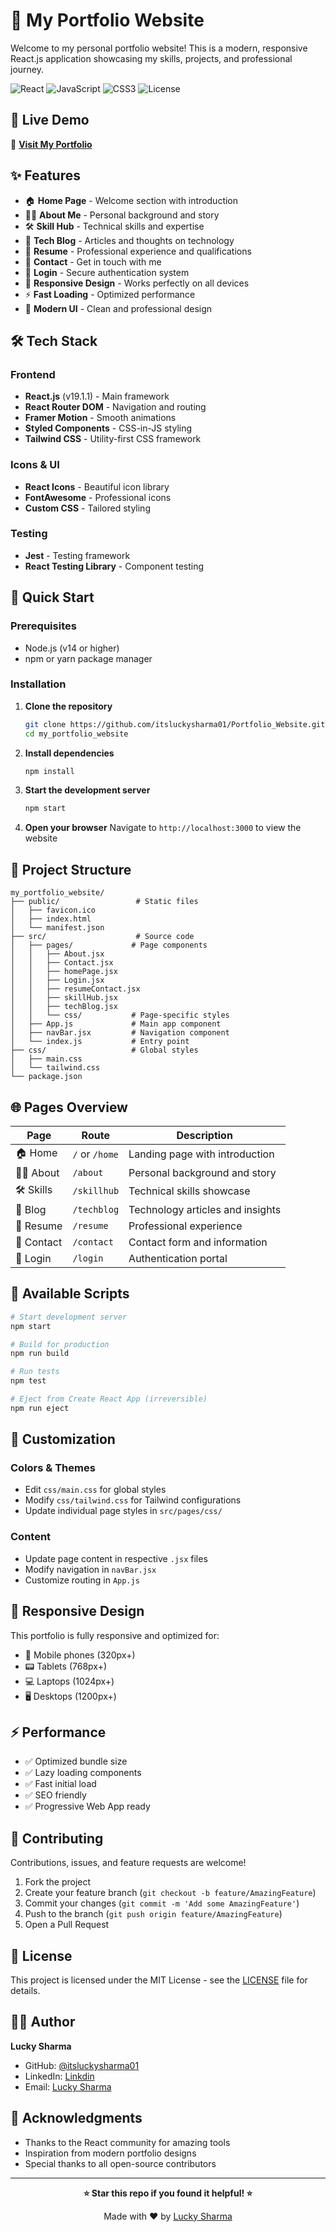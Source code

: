 # 🌟 My Portfolio Website

Welcome to my personal portfolio website! This is a modern, responsive React.js application showcasing my skills, projects, and professional journey.

![React](https://img.shields.io/badge/React-19.1.1-blue?style=flat-square&logo=react)
![JavaScript](https://img.shields.io/badge/JavaScript-ES6+-yellow?style=flat-square&logo=javascript)
![CSS3](https://img.shields.io/badge/CSS3-Tailwind-38B2AC?style=flat-square&logo=css3)
![License](https://img.shields.io/badge/License-MIT-green?style=flat-square)

## 🚀 Live Demo

🔗 **[Visit My Portfolio](your-portfolio-url-here)**

## ✨ Features

- 🏠 **Home Page** - Welcome section with introduction
- 👨‍💻 **About Me** - Personal background and story
- 🛠️ **Skill Hub** - Technical skills and expertise
- 📝 **Tech Blog** - Articles and thoughts on technology
- 📄 **Resume** - Professional experience and qualifications
- 📧 **Contact** - Get in touch with me
- 🔐 **Login** - Secure authentication system
- 📱 **Responsive Design** - Works perfectly on all devices
- ⚡ **Fast Loading** - Optimized performance
- 🎨 **Modern UI** - Clean and professional design

## 🛠️ Tech Stack

### Frontend

- **React.js** (v19.1.1) - Main framework
- **React Router DOM** - Navigation and routing
- **Framer Motion** - Smooth animations
- **Styled Components** - CSS-in-JS styling
- **Tailwind CSS** - Utility-first CSS framework

### Icons & UI

- **React Icons** - Beautiful icon library
- **FontAwesome** - Professional icons
- **Custom CSS** - Tailored styling

### Testing

- **Jest** - Testing framework
- **React Testing Library** - Component testing

## 🚀 Quick Start

### Prerequisites

- Node.js (v14 or higher)
- npm or yarn package manager

### Installation

1. **Clone the repository**

   ```bash
   git clone https://github.com/itsluckysharma01/Portfolio_Website.git
   cd my_portfolio_website
   ```

2. **Install dependencies**

   ```bash
   npm install
   ```

3. **Start the development server**

   ```bash
   npm start
   ```

4. **Open your browser**
   Navigate to `http://localhost:3000` to view the website

## 📁 Project Structure

```
my_portfolio_website/
├── public/                 # Static files
│   ├── favicon.ico
│   ├── index.html
│   └── manifest.json
├── src/                    # Source code
│   ├── pages/             # Page components
│   │   ├── About.jsx
│   │   ├── Contact.jsx
│   │   ├── homePage.jsx
│   │   ├── Login.jsx
│   │   ├── resumeContact.jsx
│   │   ├── skillHub.jsx
│   │   ├── techBlog.jsx
│   │   └── css/           # Page-specific styles
│   ├── App.js             # Main app component
│   ├── navBar.jsx         # Navigation component
│   └── index.js           # Entry point
├── css/                   # Global styles
│   ├── main.css
│   └── tailwind.css
└── package.json
```

## 🌐 Pages Overview

| Page       | Route          | Description                      |
| ---------- | -------------- | -------------------------------- |
| 🏠 Home    | `/` or `/home` | Landing page with introduction   |
| 👨‍💻 About   | `/about`       | Personal background and story    |
| 🛠️ Skills  | `/skillhub`    | Technical skills showcase        |
| 📝 Blog    | `/techblog`    | Technology articles and insights |
| 📄 Resume  | `/resume`      | Professional experience          |
| 📧 Contact | `/contact`     | Contact form and information     |
| 🔐 Login   | `/login`       | Authentication portal            |

## 📜 Available Scripts

```bash
# Start development server
npm start

# Build for production
npm run build

# Run tests
npm test

# Eject from Create React App (irreversible)
npm run eject
```

## 🎨 Customization

### Colors & Themes

- Edit `css/main.css` for global styles
- Modify `css/tailwind.css` for Tailwind configurations
- Update individual page styles in `src/pages/css/`

### Content

- Update page content in respective `.jsx` files
- Modify navigation in `navBar.jsx`
- Customize routing in `App.js`

## 📱 Responsive Design

This portfolio is fully responsive and optimized for:

- 📱 Mobile phones (320px+)
- 📟 Tablets (768px+)
- 💻 Laptops (1024px+)
- 🖥️ Desktops (1200px+)

## ⚡ Performance

- ✅ Optimized bundle size
- ✅ Lazy loading components
- ✅ Fast initial load
- ✅ SEO friendly
- ✅ Progressive Web App ready

## 🤝 Contributing

Contributions, issues, and feature requests are welcome!

1. Fork the project
2. Create your feature branch (`git checkout -b feature/AmazingFeature`)
3. Commit your changes (`git commit -m 'Add some AmazingFeature'`)
4. Push to the branch (`git push origin feature/AmazingFeature`)
5. Open a Pull Request

## 📝 License

This project is licensed under the MIT License - see the [LICENSE](LICENSE) file for details.

## 👨‍💻 Author

**Lucky Sharma**

- GitHub: [@itsluckysharma01](https://github.com/itsluckysharma01)
- LinkedIn: [Linkdin](www.linkedin.com/in/lucky-sharma918894599977)
- Email: [Lucky Sharma](itsluckysharma001@gmail.com)

## 🙏 Acknowledgments

- Thanks to the React community for amazing tools
- Inspiration from modern portfolio designs
- Special thanks to all open-source contributors

---

<div align="center">

**⭐ Star this repo if you found it helpful! ⭐**

Made with ❤️ by [Lucky Sharma](https://github.com/itsluckysharma01)

</div>

